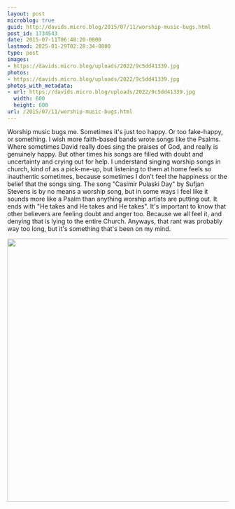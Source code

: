 ```yaml
---
layout: post
microblog: true
guid: http://davids.micro.blog/2015/07/11/worship-music-bugs.html
post_id: 1734543
date: 2015-07-11T06:48:20-0800
lastmod: 2025-01-29T02:28:34-0800
type: post
images:
- https://davids.micro.blog/uploads/2022/9c5dd41339.jpg
photos:
- https://davids.micro.blog/uploads/2022/9c5dd41339.jpg
photos_with_metadata:
- url: https://davids.micro.blog/uploads/2022/9c5dd41339.jpg
  width: 600
  height: 600
url: /2015/07/11/worship-music-bugs.html
---
```

Worship music bugs me. Sometimes it's just too happy. Or too fake-happy, or something. I wish more faith-based bands wrote songs like the Psalms. Where sometimes David really does sing the praises of God, and really is genuinely happy. But other times his songs are filled with doubt and uncertainty and crying out for help. I understand singing worship songs in church, kind of as a pick-me-up, but listening to them at home feels so inauthentic sometimes, because sometimes I don't feel the happiness or the belief that the songs sing. The song "Casimir Pulaski Day" by Sufjan Stevens is by no means a worship song, but in some ways I feel like it sounds more like a Psalm than anything worship artists are putting out. It ends with "He takes and He takes and He takes". It's important to know that other believers are feeling doubt and anger too. Because we all feel it, and denying that is lying to the entire Church.
Anyways, that rant was probably way too long, but it's something that's been on my mind.

<img src="/uploads/2022/9c5dd41339.jpg" width="600" height="600" alt="">
